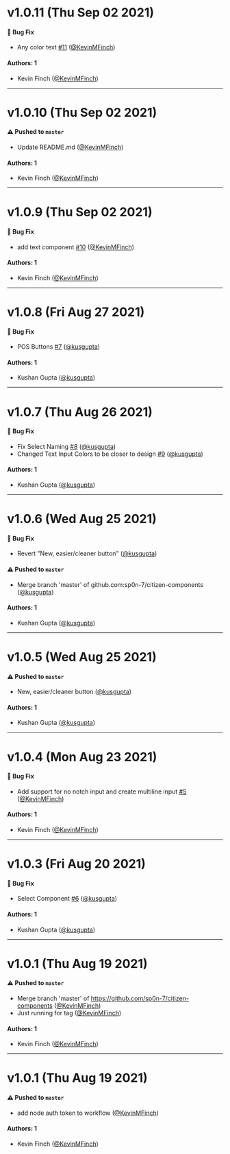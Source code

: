 # v1.0.11 (Thu Sep 02 2021)

#### 🐛 Bug Fix

- Any color text [#11](https://github.com/sp0n-7/citizen-components/pull/11) ([@KevinMFinch](https://github.com/KevinMFinch))

#### Authors: 1

- Kevin Finch ([@KevinMFinch](https://github.com/KevinMFinch))

---

# v1.0.10 (Thu Sep 02 2021)

#### ⚠️ Pushed to `master`

- Update README.md ([@KevinMFinch](https://github.com/KevinMFinch))

#### Authors: 1

- Kevin Finch ([@KevinMFinch](https://github.com/KevinMFinch))

---

# v1.0.9 (Thu Sep 02 2021)

#### 🐛 Bug Fix

- add text component [#10](https://github.com/sp0n-7/citizen-components/pull/10) ([@KevinMFinch](https://github.com/KevinMFinch))

#### Authors: 1

- Kevin Finch ([@KevinMFinch](https://github.com/KevinMFinch))

---

# v1.0.8 (Fri Aug 27 2021)

#### 🐛 Bug Fix

- POS Buttons [#7](https://github.com/sp0n-7/citizen-components/pull/7) ([@kusgupta](https://github.com/kusgupta))

#### Authors: 1

- Kushan Gupta ([@kusgupta](https://github.com/kusgupta))

---

# v1.0.7 (Thu Aug 26 2021)

#### 🐛 Bug Fix

- Fix Select Naming [#8](https://github.com/sp0n-7/citizen-components/pull/8) ([@kusgupta](https://github.com/kusgupta))
- Changed Text Input Colors to be closer to design [#9](https://github.com/sp0n-7/citizen-components/pull/9) ([@kusgupta](https://github.com/kusgupta))

#### Authors: 1

- Kushan Gupta ([@kusgupta](https://github.com/kusgupta))

---

# v1.0.6 (Wed Aug 25 2021)

#### 🐛 Bug Fix

- Revert "New, easier/cleaner button" ([@kusgupta](https://github.com/kusgupta))

#### ⚠️ Pushed to `master`

- Merge branch 'master' of github.com:sp0n-7/citizen-components ([@kusgupta](https://github.com/kusgupta))

#### Authors: 1

- Kushan Gupta ([@kusgupta](https://github.com/kusgupta))

---

# v1.0.5 (Wed Aug 25 2021)

#### ⚠️ Pushed to `master`

- New, easier/cleaner button ([@kusgupta](https://github.com/kusgupta))

#### Authors: 1

- Kushan Gupta ([@kusgupta](https://github.com/kusgupta))

---

# v1.0.4 (Mon Aug 23 2021)

#### 🐛 Bug Fix

- Add support for no notch input and create multiline input [#5](https://github.com/sp0n-7/citizen-components/pull/5) ([@KevinMFinch](https://github.com/KevinMFinch))

#### Authors: 1

- Kevin Finch ([@KevinMFinch](https://github.com/KevinMFinch))

---

# v1.0.3 (Fri Aug 20 2021)

#### 🐛 Bug Fix

- Select Component [#6](https://github.com/sp0n-7/citizen-components/pull/6) ([@kusgupta](https://github.com/kusgupta))

#### Authors: 1

- Kushan Gupta ([@kusgupta](https://github.com/kusgupta))

---

# v1.0.1 (Thu Aug 19 2021)

#### ⚠️ Pushed to `master`

- Merge branch 'master' of https://github.com/sp0n-7/citizen-components ([@KevinMFinch](https://github.com/KevinMFinch))
- Just running for tag ([@KevinMFinch](https://github.com/KevinMFinch))

#### Authors: 1

- Kevin Finch ([@KevinMFinch](https://github.com/KevinMFinch))

---

# v1.0.1 (Thu Aug 19 2021)

#### ⚠️ Pushed to `master`

- add node auth token to workflow ([@KevinMFinch](https://github.com/KevinMFinch))

#### Authors: 1

- Kevin Finch ([@KevinMFinch](https://github.com/KevinMFinch))
